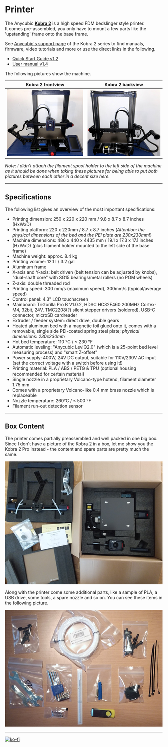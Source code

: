 <link rel=”manifest” href=”docs/manifest.webmanifest”>

# Printer
The Anycubic [**Kobra 2**](https://store.anycubic.com/products/kobra-2) is a high speed FDM bedslinger style printer.  
It comes pre-assembled, you only have to mount a few parts like the 'upstanding' frame onto the base frame.  

See [Anycubic's support page](https://www.anycubic.com/pages/firmware-software) of the Kobra 2 series to find manuals, firmware, video tutorials and more or use the direct links in the following.  

- [Quick Start Guide v1.2](https://cdn.shopify.com/s/files/1/0245/5519/2380/files/Anycubic_Kobra_2_Quick_Start_Guide_V1.2-EN.pdf?v=1684724241)
- [User manual v1.4](https://cdn.shopify.com/s/files/1/0245/5519/2380/files/Anycubic_Kobra_2_User_Manual_V1.4-EN.pdf?v=1684724252)



The following pictures show the machine.  
  
| Kobra 2 frontview | Kobra 2 backview |  
|:---------------------:|:--------------------:| 
| ![Kobra 2 front](assets/images/printer_K2_front-full_web.jpeg) |  ![Kobra 2 Pro back](assets/images/printer_K2_back-full_web.jpeg) |  

*Note: I didn't attach the filament spool holder to the left side of the machine as it should be done when taking these pictures for being able to put both pictures between each other in a decent size here.*   

  

--- 

## Specifications  
  
The following list gives an overview of the most important specifications:    

- Printing dimension: 250 x 220 x 220 mm / 9.8 x 8.7 x 8.7 inches (HxWxD) 
- Printing platform: 220 x 220mm / 8.7 x 8.7 inches (*Attention: the physical dimensions of the bed and the PEI plate are 230x230mm!*) 
- Machine dimensions: 486 x 440 x 4435 mm / 19.1 x 17.3 x 17.1 inches (HxWxD) (plus filament holder mounted to the left side of the base frame) 
- Machine weight: approx. 8.4 kg
- Printing volume: 12.1 l / 3.2 gal
- Aluminum frame  
- X-axis and Y-axis: belt driven (belt tension can be adjusted by knobs), "dual-shaft core" with SG15 bearings/metal rollers (no POM wheels)   
- Z-axis: double threaded rod  
- Printing speed: 300 mm/s (maximum speed), 300mm/s (typical/average speed)
- Control panel: 4.3" LCD touchscreen  
- Mainboard: TriGorilla Pro B V1.0.2, HDSC HC32F460 200MHz Cortex-M4, 32bit, 24V, TMC2208(?) silent stepper drivers (soldered), USB-C connector, microSD cardreader  
- Extruder / feeder system: direct drive, double gears  
- Heated aluminum bed with a magnetic foil glued onto it, comes with a removable, single side PEI-coated spring steel plate; *physical dimensions: 230x230mm*  
- Hot bed temperature: 110 °C / ≤ 230 °F  
- Automatic leveling: "Anycubic LeviQ2.0" (which is a 25-point bed level measuring process) and "smart Z-offset" 
- Power supply: 400W, 24V DC output, suitable for 110V/230V AC input (set the correct voltage with a switch before using it!)
- Printing material: PLA / ABS / PETG & TPU (optional housing recommended for certain material)  
- Single nozzle in a proprietary Volcano-type hotend, filament diameter 1.75 mm  
- Comes with a proprietary Volcano-like 0.4 mm brass nozzle which is replaceable  
- Nozzle temperature: 260°C / ≤ 500 °F   
- Filament run-out detection sensor  

---

## Box Content

The printer comes partially preassembled and well packed in one big box.  
Since I don't have a picture of the Kobra 2 in a box, let me show you the Kobra 2 Pro instead - the content and spare parts are pretty much the same.  

![Box content](assets/images/K2Pro_package_web.jpg)  
  
Along with the printer come some additional parts, like a sample of PLA, a USB drive, some tools, a spare nozzle and so on. You can see these items in the following picture.  

![Additional parts](assets/images/printer_K2Pro_additional-parts_web.jpg)  



---

[![ko-fi](https://ko-fi.com/img/githubbutton_sm.svg)](https://ko-fi.com/U6U5NPB51)  
 
